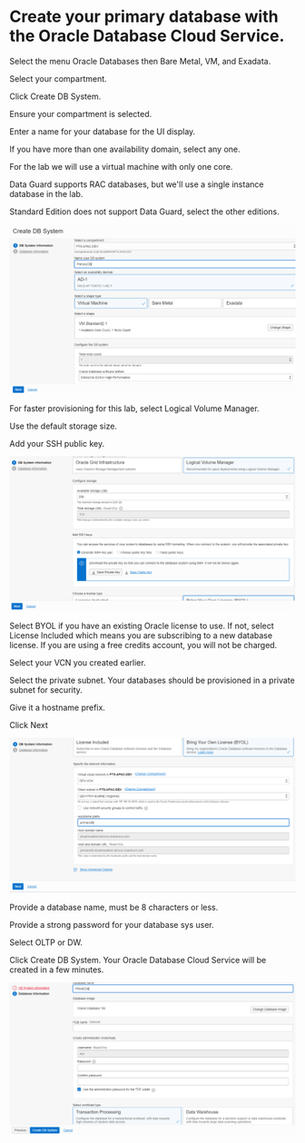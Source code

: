 # Create your primary database with the Oracle Database Cloud Service.

Select the menu Oracle Databases then Bare Metal, VM, and Exadata.

Select your compartment.

Click Create DB System.

Ensure your compartment is selected.

Enter a name for your database for the UI display.

If you have more than one availability domain, select any one.

For the lab we will use a virtual machine with only one core.  

Data Guard supports RAC databases, but we'll use a single instance database in the lab.  

Standard Edition does not support Data Guard, select the other editions.

![image-20210121184635385](images\image-20210121184635385.png)



For faster provisioning for this lab, select Logical Volume Manager.

Use the default storage size.

Add your SSH public key.



![image-20210121184848646](images\image-20210121184848646.png)



Select BYOL if you have an existing Oracle license to use.   If not, select License Included which means you are subscribing to a new database license.  If you are using a free credits account, you will not be charged.

Select your VCN you created earlier.

Select the private subnet.  Your databases should be provisioned in a private subnet for security.

Give it a hostname prefix.

Click Next



![image-20210121185143404](images\image-20210121185143404.png)

Provide a database name, must be 8 characters or less.

Provide a strong password for your database sys user.

Select OLTP or DW.

Click Create DB System.  Your Oracle Database Cloud Service will be created in a few minutes.



![image-20210121185604333](images\image-20210121185604333.png)